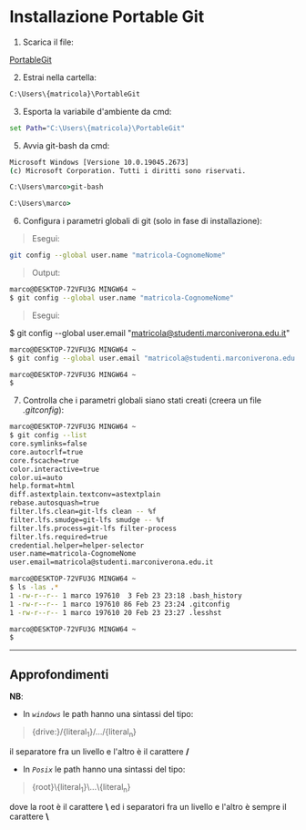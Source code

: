 # Installazione Portable Git

1) Scarica il file:

[PortableGit](https://github.com/git-for-windows/git/releases/download/v2.39.1.windows.1/PortableGit-2.39.1-64-bit.7z.exe)

2) Estrai nella cartella:

```cmd
C:\Users\{matricola}\PortableGit
```

3) Esporta la variabile d'ambiente da cmd:

```cmd
set Path="C:\Users\{matricola}\PortableGit"
```

5) Avvia git-bash da cmd:

```cmd
Microsoft Windows [Versione 10.0.19045.2673]
(c) Microsoft Corporation. Tutti i diritti sono riservati.

C:\Users\marco>git-bash

C:\Users\marco>
```

6) Configura i parametri globali di git (solo in fase di installazione):

> Esegui:
```bash
git config --global user.name "matricola-CognomeNome"
```
> Output:
```bash
marco@DESKTOP-72VFU3G MINGW64 ~
$ git config --global user.name "matricola-CognomeNome"
```

> Esegui:

$ git config --global user.email "matricola@studenti.marconiverona.edu.it"

```bash
marco@DESKTOP-72VFU3G MINGW64 ~
$ git config --global user.email "matricola@studenti.marconiverona.edu.it"

marco@DESKTOP-72VFU3G MINGW64 ~
$
```

7) Controlla che i parametri globali siano stati creati (creera un file *.gitconfig*):

```bash
marco@DESKTOP-72VFU3G MINGW64 ~
$ git config --list
core.symlinks=false
core.autocrlf=true
core.fscache=true
color.interactive=true
color.ui=auto
help.format=html
diff.astextplain.textconv=astextplain
rebase.autosquash=true
filter.lfs.clean=git-lfs clean -- %f
filter.lfs.smudge=git-lfs smudge -- %f
filter.lfs.process=git-lfs filter-process
filter.lfs.required=true
credential.helper=helper-selector
user.name=matricola-CognomeNome
user.email=matricola@studenti.marconiverona.edu.it

marco@DESKTOP-72VFU3G MINGW64 ~
$ ls -las .*
1 -rw-r--r-- 1 marco 197610  3 Feb 23 23:18 .bash_history
1 -rw-r--r-- 1 marco 197610 86 Feb 23 23:24 .gitconfig
1 -rw-r--r-- 1 marco 197610 20 Feb 23 23:27 .lesshst

marco@DESKTOP-72VFU3G MINGW64 ~
$
```

---

## Approfondimenti

**NB**:

- In *`windows`* le path hanno una sintassi del tipo:

> {drive:}/{literal<sub>1</sub>}/.../{literal<sub>n</sub>}

il separatore fra un livello e l'altro è il carattere **/**

- In *`Posix`* le path hanno una sintassi del tipo:

> {root}\\{literal<sub>1</sub>}\\...\\{literal<sub>n</sub>}

dove la root è il carattere **\\** ed i separatori fra un livello e l'altro è sempre il carattere **\\**
